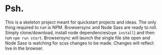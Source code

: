 # Psh.

This is a skeleton project meant for quickstart projects and ideas. The only thing required to run is NPM. Browsersync and Node Sass are ready to roll. Simply clone/download, install node dependencies(`npm install`) and then run `npm run start`. Browsersync will launch the single file site open and Node Sass is watching for scss changes to be made. Changes will reflect live in the browser.
